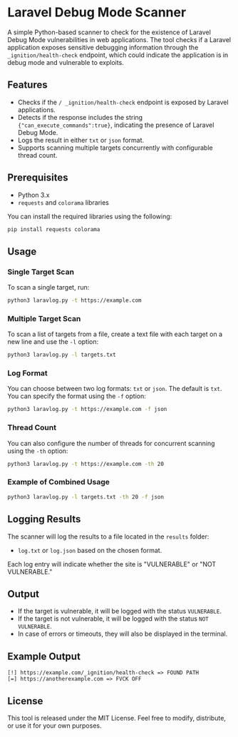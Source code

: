 
# Laravel Debug Mode Scanner

A simple Python-based scanner to check for the existence of Laravel Debug Mode vulnerabilities in web applications. The tool checks if a Laravel application exposes sensitive debugging information through the `_ignition/health-check` endpoint, which could indicate the application is in debug mode and vulnerable to exploits.

## Features
- Checks if the `/ _ignition/health-check` endpoint is exposed by Laravel applications.
- Detects if the response includes the string `{"can_execute_commands":true}`, indicating the presence of Laravel Debug Mode.
- Logs the result in either `txt` or `json` format.
- Supports scanning multiple targets concurrently with configurable thread count.

## Prerequisites

- Python 3.x
- `requests` and `colorama` libraries

You can install the required libraries using the following:

```bash
pip install requests colorama
```

## Usage

### Single Target Scan

To scan a single target, run:

```bash
python3 laravlog.py -t https://example.com
```

### Multiple Target Scan

To scan a list of targets from a file, create a text file with each target on a new line and use the `-l` option:

```bash
python3 laravlog.py -l targets.txt
```

### Log Format

You can choose between two log formats: `txt` or `json`. The default is `txt`. You can specify the format using the `-f` option:

```bash
python3 laravlog.py -t https://example.com -f json
```

### Thread Count

You can also configure the number of threads for concurrent scanning using the `-th` option:

```bash
python3 laravlog.py -t https://example.com -th 20
```

### Example of Combined Usage

```bash
python3 laravlog.py -l targets.txt -th 20 -f json
```

## Logging Results

The scanner will log the results to a file located in the `results` folder:

- `log.txt` or `log.json` based on the chosen format.

Each log entry will indicate whether the site is "VULNERABLE" or "NOT VULNERABLE."

## Output

- If the target is vulnerable, it will be logged with the status `VULNERABLE`.
- If the target is not vulnerable, it will be logged with the status `NOT VULNERABLE`.
- In case of errors or timeouts, they will also be displayed in the terminal.

## Example Output

```
[!] https://example.com/_ignition/health-check => FOUND PATH
[=] https://anotherexample.com => FVCK OFF
```

## License

This tool is released under the MIT License. Feel free to modify, distribute, or use it for your own purposes.
